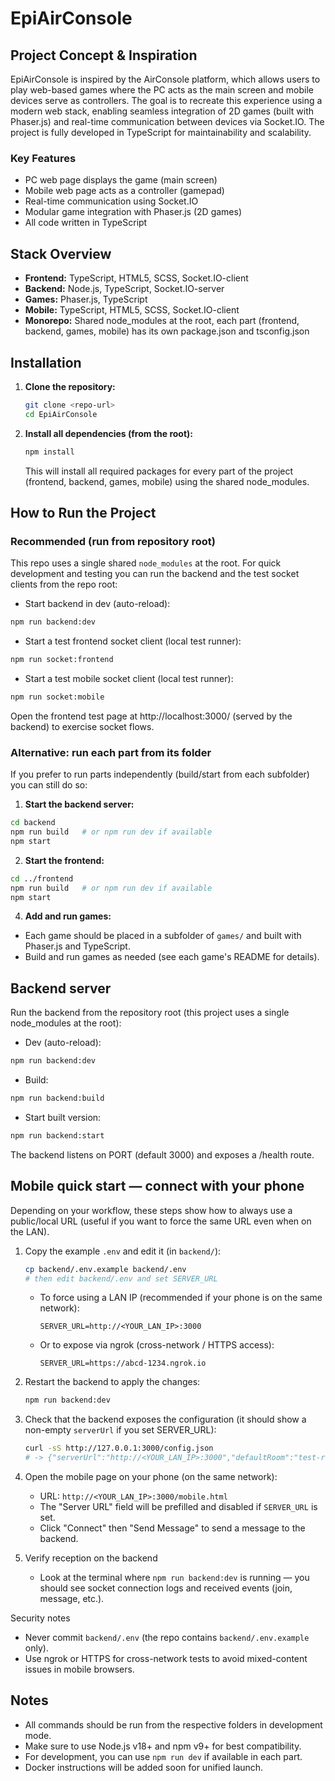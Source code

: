 # EpiAirConsole

## Project Concept & Inspiration
EpiAirConsole is inspired by the AirConsole platform, which allows users to play web-based games where the PC acts as the main screen and mobile devices serve as controllers. The goal is to recreate this experience using a modern web stack, enabling seamless integration of 2D games (built with Phaser.js) and real-time communication between devices via Socket.IO. The project is fully developed in TypeScript for maintainability and scalability.

### Key Features
- PC web page displays the game (main screen)
- Mobile web page acts as a controller (gamepad)
- Real-time communication using Socket.IO
- Modular game integration with Phaser.js (2D games)
- All code written in TypeScript

## Stack Overview
- **Frontend:** TypeScript, HTML5, SCSS, Socket.IO-client
- **Backend:** Node.js, TypeScript, Socket.IO-server
- **Games:** Phaser.js, TypeScript
- **Mobile:** TypeScript, HTML5, SCSS, Socket.IO-client
- **Monorepo:** Shared node_modules at the root, each part (frontend, backend, games, mobile) has its own package.json and tsconfig.json

## Installation

1. **Clone the repository:**
	```bash
	git clone <repo-url>
	cd EpiAirConsole
	```
2. **Install all dependencies (from the root):**
	```bash
	npm install
	```
	This will install all required packages for every part of the project (frontend, backend, games, mobile) using the shared node_modules.

## How to Run the Project

### Recommended (run from repository root)

This repo uses a single shared `node_modules` at the root. For quick development and testing you can run the backend and the test socket clients from the repo root:

- Start backend in dev (auto-reload):
```bash
npm run backend:dev
```

- Start a test frontend socket client (local test runner):
```bash
npm run socket:frontend
```

- Start a test mobile socket client (local test runner):
```bash
npm run socket:mobile
```

Open the frontend test page at http://localhost:3000/ (served by the backend) to exercise socket flows.

### Alternative: run each part from its folder

If you prefer to run parts independently (build/start from each subfolder) you can still do so:

1. **Start the backend server:**
```bash
cd backend
npm run build   # or npm run dev if available
npm start
```

2. **Start the frontend:**
```bash
cd ../frontend
npm run build   # or npm run dev if available
npm start
```

4. **Add and run games:**
- Each game should be placed in a subfolder of `games/` and built with Phaser.js and TypeScript.
- Build and run games as needed (see each game's README for details).

## Backend server

Run the backend from the repository root (this project uses a single node_modules at the root):

- Dev (auto-reload):
```bash
npm run backend:dev
```
- Build:
```bash
npm run backend:build
```
- Start built version:
```bash
npm run backend:start
```
The backend listens on PORT (default 3000) and exposes a /health route.

## Mobile quick start — connect with your phone

Depending on your workflow, these steps show how to always use a public/local URL (useful if you want to force the same URL even when on the LAN).

1. Copy the example `.env` and edit it (in `backend/`):

	```bash
	cp backend/.env.example backend/.env
	# then edit backend/.env and set SERVER_URL
	```

	- To force using a LAN IP (recommended if your phone is on the same network):
	  ```
	  SERVER_URL=http://<YOUR_LAN_IP>:3000
	  ```
	- Or to expose via ngrok (cross-network / HTTPS access):
	  ```
	  SERVER_URL=https://abcd-1234.ngrok.io
	  ```

2. Restart the backend to apply the changes:

	```bash
	npm run backend:dev
	```

3. Check that the backend exposes the configuration (it should show a non-empty `serverUrl` if you set SERVER_URL):

	```bash
	curl -sS http://127.0.0.1:3000/config.json
	# -> {"serverUrl":"http://<YOUR_LAN_IP>:3000","defaultRoom":"test-room"}
	```

4. Open the mobile page on your phone (on the same network):

	- URL: `http://<YOUR_LAN_IP>:3000/mobile.html`
	- The "Server URL" field will be prefilled and disabled if `SERVER_URL` is set.
	- Click "Connect" then "Send Message" to send a message to the backend.

5. Verify reception on the backend

	- Look at the terminal where `npm run backend:dev` is running — you should see socket connection logs and received events (join, message, etc.).

Security notes

- Never commit `backend/.env` (the repo contains `backend/.env.example` only).
- Use ngrok or HTTPS for cross-network tests to avoid mixed-content issues in mobile browsers.


## Notes
- All commands should be run from the respective folders in development mode.
- Make sure to use Node.js v18+ and npm v9+ for best compatibility.
- For development, you can use `npm run dev` if available in each part.
- Docker instructions will be added soon for unified launch.
